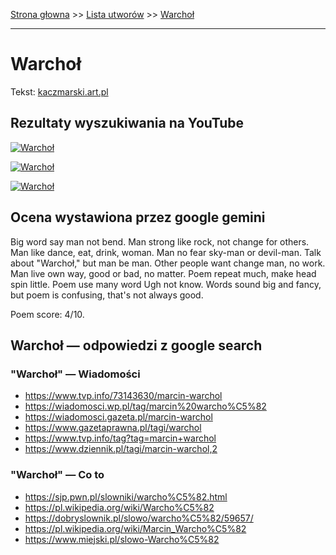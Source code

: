 [Strona głowna](../index.md) >> [Lista utworów](../list.md) >> [Warchoł](625.md)

---

# Warchoł

Tekst: [kaczmarski.art.pl](https://www.kaczmarski.art.pl/tworczosc/wiersze/warchol/)

## Rezultaty wyszukiwania na YouTube

[![Warchoł](http://img.youtube.com/vi/8JFJapTbc-E/0.jpg)](https://www.youtube.com/watch?v=8JFJapTbc-E "Jacek Kaczmarski - Warchoł - YouTube")

[![Warchoł](http://img.youtube.com/vi/WJBY0Xp8acs/0.jpg)](https://www.youtube.com/watch?v=WJBY0Xp8acs "9  Warchoł Jacek Kaczmarski Jacek Kaczmarski - YouTube")

[![Warchoł](http://img.youtube.com/vi/eGL3rWVZFPo/0.jpg)](https://www.youtube.com/watch?v=eGL3rWVZFPo "Jacek Kaczmarski, Zbigniew Łapiński - Warchoł  Tekst - YouTube")

## Ocena wystawiona przez google gemini

Big word say man not bend. Man strong like rock, not change for others. Man like dance, eat, drink, woman. Man no fear sky-man or devil-man. Talk about "Warchoł," but man be man. Other people want change man, no work. Man live own way, good or bad, no matter. Poem repeat much, make head spin little. Poem use many word Ugh not know. Words sound big and fancy, but poem is confusing, that's not always good.

Poem score: 4/10.


## Warchoł — odpowiedzi z google search

### "Warchoł" — Wiadomości

 - <https://www.tvp.info/73143630/marcin-warchol>
 - <https://wiadomosci.wp.pl/tag/marcin%20warcho%C5%82>
 - <https://wiadomosci.gazeta.pl/marcin-warchol>
 - <https://www.gazetaprawna.pl/tagi/warchol>
 - <https://www.tvp.info/tag?tag=marcin+warchol>
 - <https://www.dziennik.pl/tagi/marcin-warchol,2>

### "Warchoł" — Co to

 - <https://sjp.pwn.pl/slowniki/warcho%C5%82.html>
 - <https://pl.wikipedia.org/wiki/Warcho%C5%82>
 - <https://dobryslownik.pl/slowo/warcho%C5%82/59657/>
 - <https://pl.wikipedia.org/wiki/Marcin_Warcho%C5%82>
 - <https://www.miejski.pl/slowo-Warcho%C5%82>

